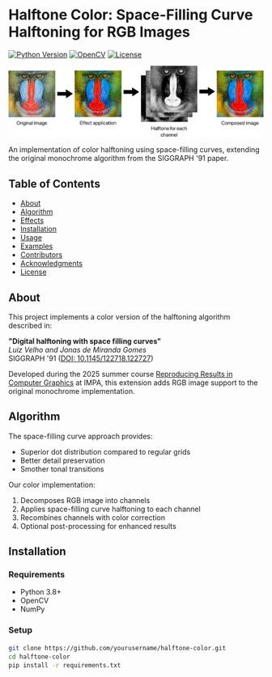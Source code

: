 # Halftone Color: Space-Filling Curve Halftoning for RGB Images

[![Python Version](https://img.shields.io/badge/python-3.8+-blue.svg)](https://www.python.org/)
[![OpenCV](https://img.shields.io/badge/opencv-4.5+-brightgreen)](https://opencv.org/)
[![License](https://img.shields.io/badge/license-MIT-green)](LICENSE)

<img src="Images/pipeline.png" alt="Pipeline of the color mode halftone" width="800">

An implementation of color halftoning using space-filling curves, extending the original monochrome algorithm from the SIGGRAPH '91 paper.

## Table of Contents
- [About](#about)
- [Algorithm](#algorithm)
- [Effects](#algorithm)
- [Installation](#installation)
- [Usage](#usage)
- [Examples](#examples)
- [Contributors](#contributors)
- [Acknowledgments](#acknowledgments)
- [License](#license)

## About

This project implements a color version of the halftoning algorithm described in:

**"Digital halftoning with space filling curves"**  
*Luiz Velho and Jonas de Miranda Gomes*  
SIGGRAPH '91 ([DOI: 10.1145/122718.122727](https://doi.org/10.1145/122718.122727))

Developed during the 2025 summer course [Reproducing Results in Computer Graphics](https://lhf.impa.br/cursos/rr/) at IMPA, this extension adds RGB image support to the original monochrome implementation.

## Algorithm

The space-filling curve approach provides:
- Superior dot distribution compared to regular grids
- Better detail preservation
- Smother tonal transitions

Our color implementation:
1. Decomposes RGB image into channels
2. Applies space-filling curve halftoning to each channel
3. Recombines channels with color correction
4. Optional post-processing for enhanced results

## Installation

### Requirements
- Python 3.8+
- OpenCV
- NumPy

### Setup
```bash
git clone https://github.com/yourusername/halftone-color.git
cd halftone-color
pip install -r requirements.txt
